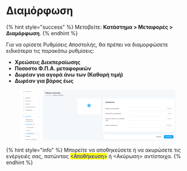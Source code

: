# Διαμόρφωση

{% hint style="success" %}
Μεταβείτε: **Κατάστημα > Μεταφορές > Διαμόρφωση**.
{% endhint %}

Για να ορίσετε Ρυθμίσεις Αποστολής, θα πρέπει να διαμορφώσετε ειδικότερα τις παρακάτω ρυθμίσεις:

* **Χρεώσεις Διεκπεραίωσης**
* **Ποσοστο Φ.Π.Α. μεταφορικών**
* **Δωρέαν για αγορά άνω των (Καθαρή τιμή)**
* **Δωρέαν για βάρος έως**&#x20;

<figure><img src="../../.gitbook/assets/ScreenHunter 183.png" alt=""><figcaption></figcaption></figure>

{% hint style="info" %}
Μπορείτε να αποθηκεύσετε ή να ακυρώσετε τις ενέργειές σας, πατώντας <mark style="color:blue;"><Αποθήκευση></mark> ή <Ακύρωση> αντίστοιχα.
{% endhint %}
